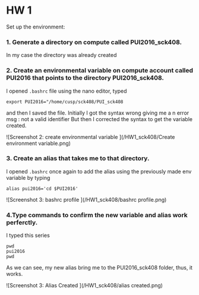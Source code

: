 # HW 1
Set up the environment: 

### 1. Generate a directory on compute called PUI2016_sck408.
In my case the directory was already created

### 2. Create an environmental variable on compute account called PUI2016 that points to the directory PUI2016_sck408.
I opened
	```
	.bashrc
	```
file using the nano editor, typed

	export PUI2016="/home/cusp/sck408/PUI_sck408

and then I saved the file.
Initially I got the syntax wrong giving me a n error msg : not a valid identifier
But then I corrected the syntax to get the variable created. 

![Screenshot 2: create environmental variable ](/HW1_sck408/Create environment variable.png)

### 3. Create an alias that takes me to that directory. 

I opened
	```
	.bashrc
	```
once again to add the alias using the previously made env variable by typing

	alias pui2016='cd $PUI2016'


![Screenshot 3: bashrc profile ](/HW1_sck408/bashrc profile.png)

### 4.Type commands to confirm the new variable and alias work perferctly.

I typed this series

	pwd
	pui2016
	pwd
	
As we can see, my new alias bring me to the PUI2016_sck408 folder, thus, it works.

![Screenshot 3: Alias Created ](/HW1_sck408/alias created.png)


